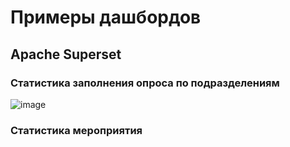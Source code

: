 # Примеры дашбордов

## Apache Superset

### Статистика заполнения опроса по подразделениям
![image](https://github.com/strangerjam/Dashboards/assets/64131776/70ec8690-5eaa-4fbe-84c7-e0a05cf88c73)


### Статистика мероприятия
